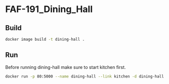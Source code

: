 # FAF-191_Dining_Hall

## Build

```bash
docker image build -t dining-hall .
```

## Run

Before running dining-hall make sure to start kitchen first.

```bash
docker run -p 80:5000 --name dining-hall --link kitchen -d dining-hall
```
